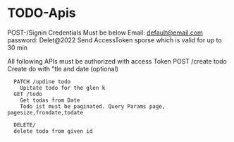 # TODO-Apis


POST-/Signin
   Credentials Must be below Email: default@email.com
   password: Delet@2022
   Send AccessToken sporse which is valid for up to 30 min
 
 
 All following APIs must be authorized with access Token
      POST /create todo Create do with "tle and date (optional)

      PATCH /updine todo
        Upitate todo for the glen k
      GET /todo
        Get todas from Date
        Todo ist must be paginated. Query Params page, pagesize,frondate,todate

      DELETE/
      delete todo from given id
